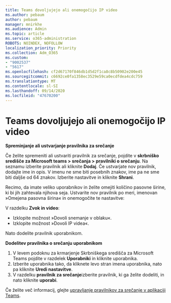 ```yaml
---
title: Teams dovoljujejo ali onemogočijo IP video
ms.author: pebaum
author: pebaum
manager: mnirkhe
ms.audience: Admin
ms.topic: article
ms.service: o365-administration
ROBOTS: NOINDEX, NOFOLLOW
localization_priority: Priority
ms.collection: Adm_O365
ms.custom:
- "9002537"
- "5617"
ms.openlocfilehash: cf2d67170f846db1d5d2f1ca8c8b50902e200e45
ms.sourcegitcommit: c6692ce0fa1358ec3529e59ca0ecdfdea4cdc759
ms.translationtype: MT
ms.contentlocale: sl-SI
ms.lasthandoff: 09/14/2020
ms.locfileid: "47670200"
---
```

# <a name="teams-allow-or-disable-ip-video"></a>Teams dovoljujejo ali onemogočijo IP video

**Spreminjanje ali ustvarjanje pravilnika za srečanje**

Če želite spremeniti ali ustvariti pravilnik za srečanje, pojdite v **skrbniško središče za Microsoft teams > srečanja > pravilniki o srečanju**. Na seznamu izberite pravilnik ali kliknite **Dodaj**. Če ustvarjate nov pravilnik, dodajte ime in opis. V imenu ne sme biti posebnih znakov, ime pa ne sme biti daljše od 64 znakov. Izberite nastavitve in kliknite **Shrani**.

Recimo, da imate veliko uporabnikov in želite omejiti količino pasovne širine, ki bi jih zahtevala njihova seja. Ustvarite nov pravilnik po meri, imenovan »Omejena pasovna širina« in onemogočite te nastavitve:

V razdelku **Zvok in video**:

- Izklopite možnost »Dovoli snemanje v oblaku«.
- Izklopite možnost »Dovoli IP videa«.

Nato dodelite pravilnik uporabnikom.

**Dodelitev pravilnika o srečanju uporabnikom**

1. V levem podoknu za krmarjenje Skrbniškega središča za Microsoft Teams pojdite v razdelek **Uporabniki** in kliknite uporabnika.
2. Izberite uporabnika tako, da kliknete levo stran imena uporabnika, nato pa kliknite **Uredi nastavitve**.
3. V razdelku **pravilnik za srečanje**izberite pravilnik, ki ga želite dodeliti, in nato kliknite **uporabi**.

Če želite več informacij, glejte [upravljanje pravilnikov za srečanje v aplikaciji Teams](https://docs.microsoft.com/microsoftteams/meeting-policies-in-teams).
